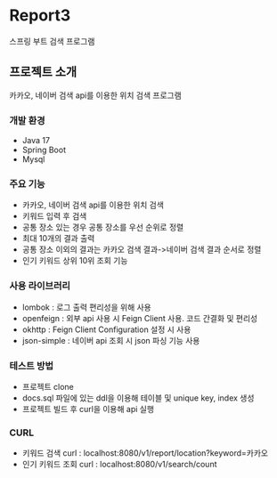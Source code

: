 # Report3
스프링 부트 검색 프로그램

## 프로젝트 소개
카카오, 네이버 검색 api를 이용한 위치 검색 프로그램

### 개발 환경
- Java 17
- Spring Boot
- Mysql

### 주요 기능
- 카카오, 네이버 검색 api를 이용한 위치 검색
- 키워드 입력 후 검색
- 공통 장소 있는 경우 공통 장소를 우선 순위로 정렬
- 최대 10개의 결과 출력
- 공통 장소 이외의 결과는 카카오 검색 결과->네이버 검색 결과 순서로 정렬
- 인기 키워드 상위 10위 조회 기능

### 사용 라이브러리
- lombok : 로그 출력 편리성을 위해 사용
- openfeign : 외부 api 사용 시 Feign Client 사용. 코드 간결화 및 편리성
- okhttp : Feign Client Configuration 설정 시 사용
- json-simple : 네이버 api 조회 시 json 파싱 기능 사용

### 테스트 방법
- 프로젝트 clone
- docs.sql 파일에 있는 ddl을 이용해 테이블 및 unique key, index 생성
- 프로젝트 빌드 후 curl을 이용해 api 실행

### CURL
- 키워드 검색 curl :
localhost:8080/v1/report/location?keyword=카카오
- 인기 키워드 조회 curl :
localhost:8080/v1/search/count
